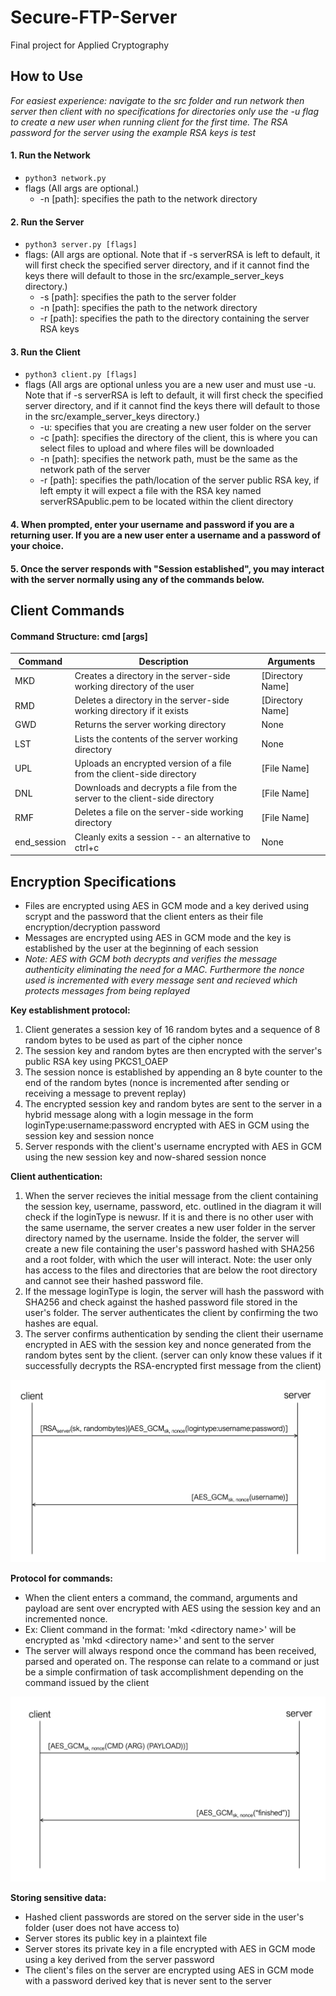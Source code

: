 # Secure-FTP-Server
Final project for Applied Cryptography

## How to Use
*For easiest experience: navigate to the src folder and run network then server then client with no specifications for directories only use the -u flag to create a new user when running client for the first time. The RSA password for the server using the example RSA keys is test*
#### 1. Run the Network
- `python3 network.py`
- flags (All args are optional.)
  - -n [path]: specifies the path to the network directory

#### 2. Run the Server
- `python3 server.py [flags]`
- flags: (All args are optional. Note that if -s serverRSA is left to default, it will first check the specified server directory, and if it cannot find the keys there will default to those in the src/example_server_keys directory.)
  - -s [path]: specifies the path to the server folder
  - -n [path]: specifies the path to the network directory
  - -r [path]: specifies the path to the directory containing the server RSA keys
  
#### 3. Run the Client
- `python3 client.py [flags]`
- flags (All args are optional unless you are a new user and must use -u. Note that if -s serverRSA is left to default, it will first check the specified server directory, and if it cannot find the keys there will default to those in the src/example_server_keys directory.)
  - -u: specifies that you are creating a new user folder on the server
  - -c [path]: specifies the directory of the client, this is where you can select files to upload and where files will be downloaded
  - -n [path]: specifies the network path, must be the same as the network path of the server
  - -r [path]: specifies the path/location of the server public RSA key, if left empty it will expect a file with the RSA key named serverRSApublic.pem to be located within the client directory

#### 4. When prompted, enter your username and password if you are a returning user. If you are a new user enter a username and a password of your choice. 

#### 5. Once the server responds with "Session established", you may interact with the server normally using any of the commands below. 

## Client Commands
#### Command Structure: cmd [args]
|Command|Description|Arguments|
|---|---|---|
|MKD|Creates a directory in the server-side working directory of the user|[Directory Name]|
|RMD|Deletes a directory in the server-side working directory if it exists|[Directory Name]|
|GWD|Returns the server working directory|None|
|LST|Lists the contents of the server working directory|None|
|UPL|Uploads an encrypted version of a file from the client-side directory|[File Name]|
|DNL|Downloads and decrypts a file from the server to the client-side directory|[File Name]|
|RMF|Deletes a file on the server-side working directory|[File Name]|
|end_session|Cleanly exits a session -- an alternative to ctrl+c|None|



## Encryption Specifications
* Files are encrypted using AES in GCM mode and a key derived using scrypt and the password that the client enters as their file encryption/decryption password
* Messages are encrypted using AES in GCM mode and the key is established by the user at the beginning of each session
* *Note: AES with GCM both decrypts and verifies the message authenticity eliminating the need for a MAC. Furthermore the nonce used is incremented with every message sent and recieved which protects messages from being replayed* 

**Key establishment protocol:** 
1. Client generates a session key of 16 random bytes and a sequence of 8 random bytes to be used as part of the cipher nonce 
2. The session key and random bytes are then encrypted with the server's public RSA key using PKCS1_OAEP 
3. The session nonce is established by appending an 8 byte counter to the end of the random bytes (nonce is incremented after sending or receiving a message to prevent replay)
4. The encrypted session key and random bytes are sent to the server in a hybrid message along with a login message in the form loginType:username:password encrypted with AES in GCM using the session key and session nonce
5. Server responds with the client's username encrypted with AES in GCM using the new session key and now-shared session nonce

**Client authentication:**
1. When the server recieves the initial message from the client containing the session key, username, password, etc. outlined in the diagram it will check if the loginType is newusr. If it is and there is no other user with the same username, the server creates a new user folder in the server directory named by the username. Inside the folder, the server will create a new file containing the user's password hashed with SHA256 and a root folder, with which the user will interact. Note: the user only has access to the files and directories that are below the root directory and cannot see their hashed password file.
2. If the message loginType is login, the server will hash the password with SHA256 and check against the hashed password file stored in the user's folder. The server authenticates the client by confirming the two hashes are equal. 
3. The server confirms authentication by sending the client their username encrypted in AES with the session key and nonce generated from the random bytes sent by the client. (server can only know these values if it successfully decrypts the RSA-encrypted first message from the client)

![Session Establishment Diagram](diagrams/a.png)


**Protocol for commands:**
* When the client enters a command, the command, arguments and payload are sent over encrypted with AES using the session key and an incremented nonce. 
* Ex: Client command in the format: 'mkd \<directory name\>' will be encrypted as 'mkd \<directory name\>' and sent to the server
* The server will always respond once the command has been received, parsed and operated on. The response can relate to a command or just be a simple confirmation of task accomplishment depending on the command issued by the client
  
![Command Diagram](diagrams/b.png)


**Storing sensitive data:**
* Hashed client passwords are stored on the server side in the user's folder (user does not have access to)
* Server stores its public key in a plaintext file
* Server stores its private key in a file encrypted with AES in GCM mode using a key derived from the server password
* The client's files on the server are encrypted using AES in GCM mode with a password derived key that is never sent to the server
